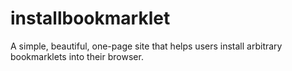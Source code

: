 # installbookmarklet
A simple, beautiful, one-page site that helps users install arbitrary bookmarklets into their browser.
